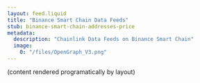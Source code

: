 ```yaml
---
layout: feed.liquid
title: "Binance Smart Chain Data Feeds"
stub: binance-smart-chain-addresses-price
metadata: 
  description: "Chainlink Data Feeds on Binance Smart Chain"
  image: 
    0: "/files/OpenGraph_V3.png"
---
```

(content rendered programatically by layout)
